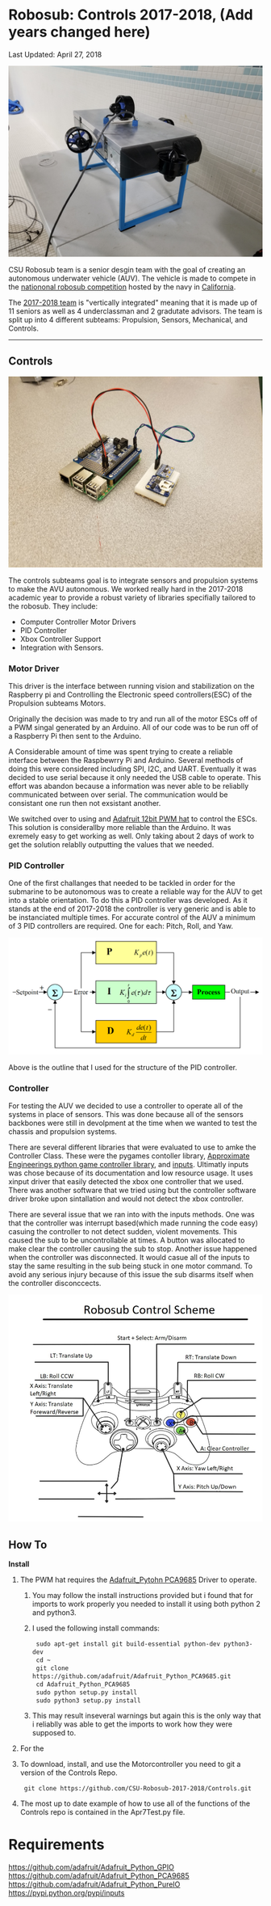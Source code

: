 Robosub: Controls 2017-2018, (Add years changed here)
===========================
Last Updated: April 27, 2018

![](https://github.com/CSU-Robosub-2017-2018/Controls/blob/master/Pictures/20180328_211226.jpg "Robosub AUV Pool Test April 7, 2018")

CSU Robosub team is a senior desgin team with the goal of creating an autonomous underwater vehicle (AUV). The vehicle is made to compete in the [nationonal robosub competition](http://www.robonation.org/competition/robosub) hosted by the navy in [California](http://scripts.mit.edu/~orca/wiki/index.php?title=Transdec).

The [2017-2018 team](http://csuauv.colostate.edu/2017-2018/) is "vertically integrated" meaning that it is made up of 11 seniors as well as 4 underclassman and 2 gradutate advisors. The team is split up into 4 different subteams: Propulsion, Sensors, Mechanical, and Controls.

----

## Controls ##

![](https://github.com/CSU-Robosub-2017-2018/Controls/blob/master/Pictures/20180403_093831.jpg "Controls Hardware")

The controls subteams goal is to integrate sensors and propulsion systems to make the AVU autonomous. 
We worked really hard in the 2017-2018 academic year to provide a robust variety of libraries specifially tailored to the robosub. They include:
* Computer Controller Motor Drivers
* PID Controller
* Xbox Controller Support
* Integration with Sensors.

### Motor Driver ###
This driver is the interface between running vision and stabilization on the Raspberry pi and Controlling the Electronic speed controllers(ESC) of the Propulsion subteams Motors.

Originally the decision was made to try and run all of the motor ESCs off of a PWM singal generated by an Arduino. All of our code was to be run off of a Raspberry Pi then sent to the Arduino.

A Considerable amount of time was spent trying to create a reliable interface between the Raspbewrry Pi and Arduino. Several methods of doing this were considered including SPI, I2C, and UART. Eventually it was decided to use serial because it only needed the USB cable to operate. This effort was abandon because a information was never able to be reliablly communicated between over serial. The communication would be consistant one run then not exsistant another.

We switched over to using and [Adafruit 12bit PWM hat](https://www.adafruit.com/product/2327) to control the ESCs. This solution is considerallby more reliable than the Arduino. It was exremely easy to get working as well. Only taking about 2 days of work to get the solution relablly outputting the values that we needed.

### PID Controller ###
One of the first challanges that needed to be tackled in order for the submarine to be autonomous was to create a reliable way for the AUV to get into a stable orientation. To do this a PID controller was developed. As it stands at the end of 2017-2018 the controller is very generic and is able to be instanciated multiple times. For accurate control of the AUV a minimum of 3 PID controllers are required. One for each: Pitch, Roll, and Yaw.

![](https://github.com/CSU-Robosub-2017-2018/Controls/blob/master/Pictures/pid_control.png "PID Outline")

Above is the outline that I used for the structure of the PID controller.

### Controller ###
For testing the AUV we decided to use a controller to operate all of the systems in place of sensors. This was done because all of the sensors backbones were still in devolpment at the time when we wanted to test the chassis and propulsion systems.

There are several different libraries that were evaluated to use to amke the Controller Class. These were the pygames contoller library, [Approximate Engineerings python game controller library](https://approxeng.github.io/approxeng.input/), and [inputs](https://pypi.python.org/pypi/inputs). Ultimatly inputs was chose because of its documentation and low resource usage. It uses xinput driver that easily detected the xbox one controller that we used. There was another software that we tried using but the controller software driver broke upon sintallation and would not detect the xbox controller.

There are several issue that we ran into with the inputs methods. One was that the controller was interrupt based(which made running the code easy) casuing the controller to not detect sudden, violent movements. This caused the sub to be uncontrollable at times. A button was allocated to make clear the controller causing the sub to stop. Another issue happened when the controller was disconnected. It would casue all of the inputs to stay the same resulting in the sub being stuck in one motor command. To avoid any serious injury because of this issue the sub disarms itself when the controller disconccects.

![](https://github.com/CSU-Robosub-2017-2018/Controls/blob/master/Pictures/Robosub_Controller_Scheme.jpg "Game Controller Layout")


## How To ##
 __Install__
 
 1. The PWM hat requires the [Adafruit_Pytohn PCA9685](https://github.com/adafruit/Adafruit_Python_PCA9685) Driver to operate.
    1. You may follow the install instructions provided but i found that for imports to work properly you needed to install it using both python 2 and python3.
    2. I used the following install commands:
    
            sudo apt-get install git build-essential python-dev python3-dev
            cd ~
            git clone https://github.com/adafruit/Adafruit_Python_PCA9685.git
            cd Adafruit_Python_PCA9685
            sudo python setup.py install
            sudo python3 setup.py install
     
    3. This may result inseveral warnings but again this is the only way that i reliablly was able to get the imports to work how they were supposed to.
2. For the 
2. To download, install, and use the Motorcontroller you need to git a version of the Controls Repo.

        git clone https://github.com/CSU-Robosub-2017-2018/Controls.git
        
3. The most up to date example of how to use all of the functions of the Controls repo is contained in the Apr7Test.py file.
  



# Requirements
https://github.com/adafruit/Adafruit_Python_GPIO
https://github.com/adafruit/Adafruit_Python_PCA9685
https://github.com/adafruit/Adafruit_Python_PureIO
https://pypi.python.org/pypi/inputs
